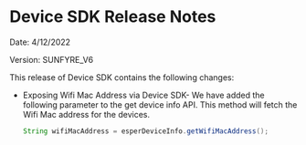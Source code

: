 # Device SDK Release Notes 

Date: 4/12/2022

Version: SUNFYRE_V6  


This release of Device SDK contains the following changes:

-   Exposing Wifi Mac Address via Device SDK- We have added the following parameter to the get device info API. This method will fetch the Wifi Mac address for the devices.
    
    ```java
    String wifiMacAddress = esperDeviceInfo.getWifiMacAddress();
    ```
       